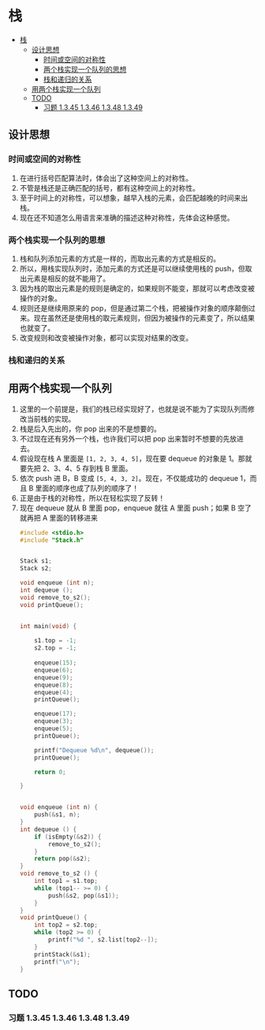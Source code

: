 # 栈


<!-- TOC -->

- [栈](#栈)
    - [设计思想](#设计思想)
        - [时间或空间的对称性](#时间或空间的对称性)
        - [两个栈实现一个队列的思想](#两个栈实现一个队列的思想)
        - [栈和递归的关系](#栈和递归的关系)
    - [用两个栈实现一个队列](#用两个栈实现一个队列)
    - [TODO](#todo)
        - [习题 1.3.45   1.3.46   1.3.48   1.3.49](#习题-1345---1346---1348---1349)

<!-- /TOC -->


## 设计思想
### 时间或空间的对称性
1. 在进行括号匹配算法时，体会出了这种空间上的对称性。
2. 不管是栈还是正确匹配的括号，都有这种空间上的对称性。
3. 至于时间上的对称性，可以想象，越早入栈的元素，会匹配越晚的时间来出栈。
4. 现在还不知道怎么用语言来准确的描述这种对称性，先体会这种感觉。

### 两个栈实现一个队列的思想
1. 栈和队列添加元素的方式是一样的，而取出元素的方式是相反的。
2. 所以，用栈实现队列时，添加元素的方式还是可以继续使用栈的 push，但取出元素是相反的就不能用了。
3. 因为栈的取出元素是的规则是确定的，如果规则不能变，那就可以考虑改变被操作的对象。
4. 规则还是继续用原来的 pop，但是通过第二个栈，把被操作对象的顺序颠倒过来。现在虽然还是使用栈的取元素规则，但因为被操作的元素变了，所以结果也就变了。
5. 改变规则和改变被操作对象，都可以实现对结果的改变。

### 栈和递归的关系


## 用两个栈实现一个队列
1. 这里的一个前提是，我们的栈已经实现好了，也就是说不能为了实现队列而修改当前栈的实现。
2. 栈是后入先出的，你 pop 出来的不是想要的。
3. 不过现在还有另外一个栈，也许我们可以把 pop 出来暂时不想要的先放进去。
4. 假设现在栈 A 里面是 `[1, 2, 3, 4, 5]`，现在要 dequeue 的对象是 1。那就要先把 2、3、4、5 存到栈 B 里面。
5. 依次 push 进 B，B 变成 `[5, 4, 3, 2]`。现在，不仅能成功的 dequeue 1，而且 B 里面的顺序也成了队列的顺序了！
6. 正是由于栈的对称性，所以在轻松实现了反转！
7. 现在 dequeue 就从 B 里面 pop，enqueue 就往 A 里面 push；如果 B 空了就再把 A 里面的转移进来
    ```cpp
    #include <stdio.h>
    #include "Stack.h"


    Stack s1;
    Stack s2;

    void enqueue (int n);
    int dequeue ();
    void remove_to_s2();
    void printQueue();


    int main(void) {
        
        s1.top = -1;
        s2.top = -1;
        
        enqueue(15);
        enqueue(6);
        enqueue(9);
        enqueue(8);
        enqueue(4);
        printQueue();

        enqueue(17);
        enqueue(3);
        enqueue(5);
        printQueue();

        printf("Dequeue %d\n", dequeue());
        printQueue();

        return 0;

    }


    void enqueue (int n) {
        push(&s1, n);
    }
    int dequeue () {
        if (isEmpty(&s2)) {
            remove_to_s2();
        }
        return pop(&s2);
    }
    void remove_to_s2 () {
        int top1 = s1.top;
        while (top1-- >= 0) {
            push(&s2, pop(&s1));
        }
    }
    void printQueue() {
        int top2 = s2.top;
        while (top2 >= 0) {
            printf("%d ", s2.list[top2--]);
        }
        printStack(&s1);
        printf("\n");
    }
    ```


## TODO
### 习题 1.3.45   1.3.46   1.3.48   1.3.49